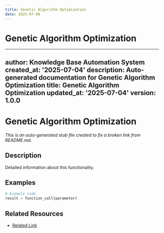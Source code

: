 ```yaml
---
title: Genetic Algorithm Optimization
date: 2025-07-08
---
```


# Genetic Algorithm Optimization

---
author: Knowledge Base Automation System
created_at: '2025-07-04'
description: Auto-generated documentation for Genetic Algorithm Optimization
title: Genetic Algorithm Optimization
updated_at: '2025-07-04'
version: 1.0.0
---

# Genetic Algorithm Optimization

*This is an auto-generated stub file created to fix a broken link from README.md.*

## Description

Detailed information about this functionality.

## Examples

```python
# Example code
result = function_call(parameter)
```

## Related Resources

- [Related Link](./related_resource.md)
